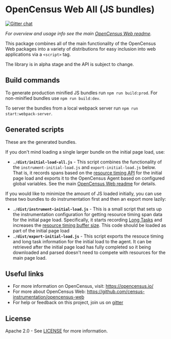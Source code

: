 # OpenCensus Web All (JS bundles)
[![Gitter chat][gitter-image]][gitter-url]

*For overview and usage info see the main [OpenCensus Web readme][oc-web-readme-url].*

This package combines all of the main functionality of the OpenCensus Web
packages into a variety of distributions for easy inclusion into web
applications via a `<script>` tag.

The library is in alpha stage and the API is subject to change.

## Build commands

To generate production minified JS bundles run `npm run build:prod`. For
non-minified bundles use `npm run build:dev`.

To server the bundles from a local webpack server run `npm run
start:webpack-server`.

## Generated scripts

These are the generated bundles.

If you don't mind loading a single larger bundle on the initial page load, use:

* **`./dist/initial-load-all.js`** - This script combines the functionality of
    the `instrument-initial-load.js` and `export-initial-load.js` below. That
    is, it records spans based on the [resource timing API][resource-timing-url]
    for the initial page load and exports it to the OpenCensus Agent based on
    configured global variables. See the main 
    [OpenCensus Web readme][oc-web-readme-url] for details.

If you would like to minimize the amount of JS loaded initially, you can use
these two bundles to do instrumentation first and then an export more lazily:

* **`./dist/instrument-initial-load.js`** - This is a small script that sets up the
    instrumentation configuration for getting resource timing span data for the
    initial page load. Specifically, it starts recording
    [Long Tasks][long-tasks-url] and increases the
    [resource timing buffer size][resource-timing-buffer-url]. This code should
    be loaded as part of the initial page load
* **`./dist/export-initial-load.js`** - This script exports the resouce timing
    and long task information for the initial load to the agent. It can be
    retrieved after the initial page load has fully completed so it being
    downloaded and parsed doesn't need to compete with resources for the main
    page load.

## Useful links
- For more information on OpenCensus, visit: <https://opencensus.io/>
- For more about OpenCensus Web: <https://github.com/census-instrumentation/opencensus-web>
- For help or feedback on this project, join us on [gitter][gitter-url]

## License

Apache 2.0 - See [LICENSE][license-url] for more information.

[gitter-image]: https://badges.gitter.im/census-instrumentation/lobby.svg
[gitter-url]: https://gitter.im/census-instrumentation/lobby
[oc-web-readme-url]: https://github.com/census-instrumentation/opencensus-web/blob/master/README.md
[license-url]: https://github.com/census-instrumentation/opencensus-web/blob/master/packages/opencensus-web-all/LICENSE
[long-tasks-url]: https://w3c.github.io/longtasks/
[resource-timing-buffer-url]: https://www.w3.org/TR/resource-timing-2/#dom-performance-setresourcetimingbuffersize
[resource-timing-url]: https://www.w3.org/TR/resource-timing-2/
